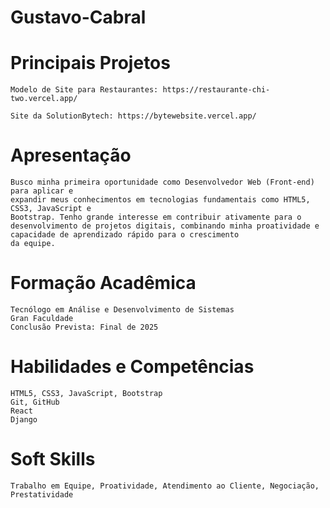 # Gustavo-Cabral

# Principais Projetos <br>
    Modelo de Site para Restaurantes: https://restaurante-chi-two.vercel.app/

    Site da SolutionBytech: https://bytewebsite.vercel.app/

# Apresentação <br>
    Busco minha primeira oportunidade como Desenvolvedor Web (Front-end) para aplicar e
    expandir meus conhecimentos em tecnologias fundamentais como HTML5, CSS3, JavaScript e
    Bootstrap. Tenho grande interesse em contribuir ativamente para o desenvolvimento de projetos digitais, combinando minha proatividade e capacidade de aprendizado rápido para o crescimento
    da equipe.

# Formação Acadêmica<br>
    Tecnólogo em Análise e Desenvolvimento de Sistemas
    Gran Faculdade 
    Conclusão Prevista: Final de 2025

# Habilidades e Competências<br>
    HTML5, CSS3, JavaScript, Bootstrap
    Git, GitHub
    React
    Django

# Soft Skills<br>
    Trabalho em Equipe, Proatividade, Atendimento ao Cliente, Negociação, Prestatividade
